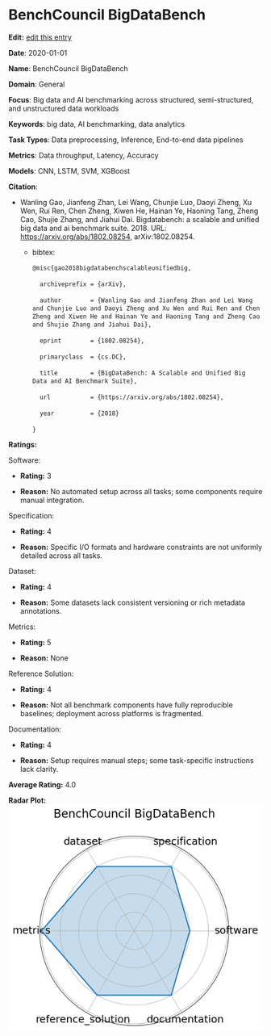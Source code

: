 # BenchCouncil BigDataBench


**Edit:** [edit this entry](https://github.com/mlcommons-science/benchmark/tree/main/source)


**Date**: 2020-01-01


**Name**: BenchCouncil BigDataBench


**Domain**: General


**Focus**: Big data and AI benchmarking across structured, semi-structured, and unstructured data workloads


**Keywords**: big data, AI benchmarking, data analytics


**Task Types**: Data preprocessing, Inference, End-to-end data pipelines


**Metrics**: Data throughput, Latency, Accuracy


**Models**: CNN, LSTM, SVM, XGBoost


**Citation**:


- Wanling Gao, Jianfeng Zhan, Lei Wang, Chunjie Luo, Daoyi Zheng, Xu Wen, Rui Ren, Chen Zheng, Xiwen He, Hainan Ye, Haoning Tang, Zheng Cao, Shujie Zhang, and Jiahui Dai. Bigdatabench: a scalable and unified big data and ai benchmark suite. 2018. URL: https://arxiv.org/abs/1802.08254, arXiv:1802.08254.

  - bibtex:
      ```
      @misc{gao2018bigdatabenchscalableunifiedbig,

        archiveprefix = {arXiv},

        author        = {Wanling Gao and Jianfeng Zhan and Lei Wang and Chunjie Luo and Daoyi Zheng and Xu Wen and Rui Ren and Chen Zheng and Xiwen He and Hainan Ye and Haoning Tang and Zheng Cao and Shujie Zhang and Jiahui Dai},

        eprint        = {1802.08254},

        primaryclass  = {cs.DC},

        title         = {BigDataBench: A Scalable and Unified Big Data and AI Benchmark Suite},

        url           = {https://arxiv.org/abs/1802.08254},

        year          = {2018}

      }

      ```

**Ratings:**


Software:


  - **Rating:** 3


  - **Reason:** No automated setup across all tasks; some components require manual integration. 


Specification:


  - **Rating:** 4


  - **Reason:** Specific I/O formats and hardware constraints are not uniformly detailed across all tasks. 


Dataset:


  - **Rating:** 4


  - **Reason:** Some datasets lack consistent versioning or rich metadata annotations. 


Metrics:


  - **Rating:** 5


  - **Reason:** None 


Reference Solution:


  - **Rating:** 4


  - **Reason:** Not all benchmark components have fully reproducible baselines; deployment across platforms is fragmented. 


Documentation:


  - **Rating:** 4


  - **Reason:** Setup requires manual steps; some task-specific instructions lack clarity. 


**Average Rating:** 4.0


**Radar Plot:**
 ![Benchcouncil Bigdatabench radar plot](../../tex/images/benchcouncil_bigdatabench_radar.png)